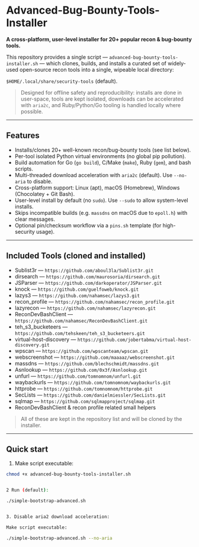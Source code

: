 # Advanced-Bug-Bounty-Tools-Installer

**A cross-platform, user-level installer for 20+ popular recon & bug-bounty tools.**

This repository provides a single script — `advanced-bug-bounty-tools-installer.sh` — which clones, builds, and installs a curated set of widely-used open-source recon tools into a single, wipeable local directory:

`$HOME/.local/share/security-tools` (default).

> Designed for offline safety and reproducibility: installs are done in user-space, tools are kept isolated, downloads can be accelerated with `aria2c`, and Ruby/Python/Go tooling is handled locally where possible.

---

## Features

- Installs/clones 20+ well-known recon/bug-bounty tools (see list below).
- Per-tool isolated Python virtual environments (no global pip pollution).
- Build automation for Go (`go build`), C/Make (`make`), Ruby (`gem`), and bash scripts.
- Multi-threaded download acceleration with `aria2c` (default). Use `--no-aria` to disable.
- Cross-platform support: Linux (apt), macOS (Homebrew), Windows (Chocolatey + Git Bash).
- User-level install by default (no `sudo`). Use `--sudo` to allow system-level installs.
- Skips incompatible builds (e.g. `massdns` on macOS due to `epoll.h`) with clear messages.
- Optional pin/checksum workflow via a `pins.sh` template (for high-security usage).

---

## Included Tools (cloned and installed)

- Sublist3r — `https://github.com/aboul3la/Sublist3r.git`
- dirsearch — `https://github.com/maurosoria/dirsearch.git`
- JSParser — `https://github.com/darkoperator/JSParser.git`
- knock — `https://github.com/guelfoweb/knock.git`
- lazys3 — `https://github.com/nahamsec/lazys3.git`
- recon_profile — `https://github.com/nahamsec/recon_profile.git`
- lazyrecon — `https://github.com/nahamsec/lazyrecon.git`
- ReconDevBashClient — `https://github.com/nahamsec/ReconDevBashClient.git`
- teh_s3_bucketeers — `https://github.com/tehskeen/teh_s3_bucketeers.git`
- virtual-host-discovery — `https://github.com/jobertabma/virtual-host-discovery.git`
- wpscan — `https://github.com/wpscanteam/wpscan.git`
- webscreenshot — `https://github.com/maaaaz/webscreenshot.git`
- massdns — `https://github.com/blechschmidt/massdns.git`
- Asnlookup — `https://github.com/0x3f/Asnlookup.git`
- unfurl — `https://github.com/tomnomnom/unfurl.git`
- waybackurls — `https://github.com/tomnomnom/waybackurls.git`
- httprobe — `https://github.com/tomnomnom/httprobe.git`
- SecLists — `https://github.com/danielmiessler/SecLists.git`
- sqlmap — `https://github.com/sqlmapproject/sqlmap.git`
- ReconDevBashClient & recon profile related small helpers

> All of these are kept in the repository list and will be cloned by the installer.

---

## Quick start

1. Make script executable:
```bash
chmod +x advanced-bug-bounty-tools-installer.sh


2 Run (default):

./simple-bootstrap-advanced.sh


3. Disable aria2 download acceleration:

Make script executable:

./simple-bootstrap-advanced.sh --no-aria

